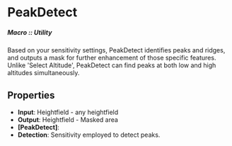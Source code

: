 # PeakDetect

##### Macro :: Utility

Based on your sensitivity settings, PeakDetect identifies peaks and ridges, and outputs a mask for further enhancement of those specific features. Unlike 'Select Altitude', PeakDetect can find peaks at both low and high altitudes simultaneously. 

## Properties
- **Input**: Heightfield - any heightfield
- **Output**: Heightfield - Masked area
- **[PeakDetect]**: 
- **Detection**: Sensitivity employed to detect peaks.


